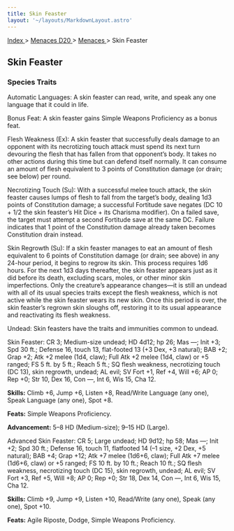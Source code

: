 ```yaml
---
title: Skin Feaster
layout: '~/layouts/MarkdownLayout.astro'
---
```


[ Index ](/) > [ Menaces D20 ](/menaces.d20) > [ Menaces ](/menaces.d20/menaces) > Skin Feaster

##  Skin Feaster

###  Species Traits

Automatic Languages: A skin feaster can read, write, and speak any one
language that it could in life.

Bonus Feat: A skin feaster gains Simple Weapons Proficiency as a bonus feat.

Flesh Weakness (Ex): A skin feaster that successfully deals damage to an
opponent with its necrotizing touch attack must spend its next turn devouring
the flesh that has fallen from that opponent’s body. It takes no other actions
during this time but can defend itself normally. It can consume an amount of
flesh equivalent to 3 points of Constitution damage (or drain; see below) per
round.

Necrotizing Touch (Su): With a successful melee touch attack, the skin feaster
causes lumps of flesh to fall from the target’s body, dealing 1d3 points of
Constitution damage; a successful Fortitude save negates (DC 10 + 1/2 the skin
feaster’s Hit Dice + its Charisma modifier). On a failed save, the target must
attempt a second Fortitude save at the same DC. Failure indicates that 1 point
of the Constitution damage already taken becomes Constitution drain instead.

Skin Regrowth (Su): If a skin feaster manages to eat an amount of flesh
equivalent to 6 points of Constitution damage (or drain; see above) in any
24-hour period, it begins to regrow its skin. This process requires 1d6 hours.
For the next 1d3 days thereafter, the skin feaster appears just as it did
before its death, excluding scars, moles, or other minor skin imperfections.
Only the creature’s appearance changes—it is still an undead with all of its
usual species traits except the flesh weakness, which is not active while the
skin feaster wears its new skin. Once this period is over, the skin feaster’s
regrown skin sloughs off, restoring it to its usual appearance and
reactivating its flesh weakness.

Undead: Skin feasters have the traits and immunities common to undead.

Skin Feaster: CR 3; Medium-size undead; HD 4d12; hp 26; Mas —; Init +3; Spd 30
ft.; Defense 16, touch 13, flat-footed 13 (+3 Dex, +3 natural); BAB +2; Grap
+2; Atk +2 melee (1d4, claw); Full Atk +2 melee (1d4, claw) or +5 ranged; FS 5
ft. by 5 ft.; Reach 5 ft.; SQ flesh weakness, necrotizing touch (DC 13), skin
regrowth, undead; AL evil; SV Fort +1, Ref +4, Will +6; AP 0; Rep +0; Str 10,
Dex 16, Con —, Int 6, Wis 15, Cha 12.

**Skills:** Climb +6, Jump +6, Listen +8, Read/Write Language (any one), Speak
Language (any one), Spot +8.

**Feats:** Simple Weapons Proficiency.

**Advancement:** 5–8 HD (Medium-size); 9–15 HD (Large).

Advanced Skin Feaster: CR 5; Large undead; HD 9d12; hp 58; Mas —; Init +2; Spd
30 ft.; Defense 16, touch 11, flatfooted 14 (–1 size, +2 Dex, +5 natural); BAB
+4; Grap +12; Atk +7 melee (1d6+6, claw); Full Atk +7 melee (1d6+6, claw) or
+5 ranged; FS 10 ft. by 10 ft.; Reach 10 ft.; SQ flesh weakness, necrotizing
touch (DC 15), skin regrowth, undead; AL evil; SV Fort +3, Ref +5, Will +8; AP
0; Rep +0; Str 18, Dex 14, Con —, Int 6, Wis 15, Cha 12.

**Skills:** Climb +9, Jump +9, Listen +10, Read/Write (any one), Speak (any
one), Spot +10.

**Feats:** Agile Riposte, Dodge, Simple Weapons Proficiency.

